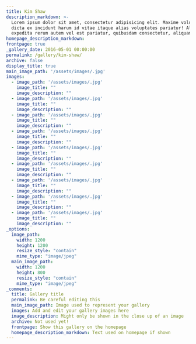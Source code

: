 ```yaml
---
title: Kim Shaw
description_markdown: >-
  Lorem ipsum dolor sit amet, consectetur adipisicing elit. Maxime voluptate,
  dicta ex incidunt harum id vitae itaque alias voluptates pariatur! Aliquid
  expedita rerum autem vel est pariatur, quibusdam consectetur, aliquam!
homepage_description_markdown: 
frontpage: true
_gallery_date: 2016-05-01 00:00:00
permalink: /gallery/kim-shaw/
archive: false
display_title: true
main_image_path: '/assets/images/.jpg'
images:
  - image_path: '/assets/images/.jpg'
    image_title: ""
    image_description: ""
  - image_path: '/assets/images/.jpg'
    image_title: ""
    image_description: ""
  - image_path: '/assets/images/.jpg'
    image_title: ""
    image_description: ""
  - image_path: '/assets/images/.jpg'
    image_title: ""
    image_description: ""
  - image_path: '/assets/images/.jpg'
    image_title: ""
    image_description: ""
  - image_path: '/assets/images/.jpg'
    image_title: ""
    image_description: ""
  - image_path: '/assets/images/.jpg'
    image_title: ""
    image_description: ""
  - image_path: '/assets/images/.jpg'
    image_title: ""
    image_description: ""
  - image_path: '/assets/images/.jpg'
    image_title: ""
    image_description: ""
_options:
  image_path:
    width: 1200
    height: 1200
    resize_style: "contain"
    mime_type: "image/jpeg"
  main_image_path:
    width: 1200
    height: 800
    resize_style: "contain"
    mime_type: "image/jpeg"
_comments:
  title: Gallery title
  permalink: Be careful editing this
  main_image_path: Image used to represent your gallery
  images: Add and edit your gallery images here
  image_description: Might only be shown in the close up of an image
  archive: Not used yet!
  frontpage: Show this gallery on the homepage
  homepage_description_markdown: Text used on homepage if shown
---
```

